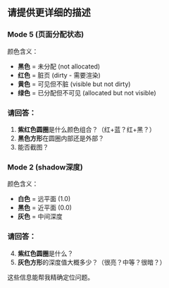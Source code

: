 ## 请提供更详细的描述

### Mode 5 (页面分配状态)

颜色含义：
- **黑色** = 未分配 (not allocated)
- **红色** = 脏页 (dirty - 需要渲染)
- **黄色** = 可见但不脏 (visible but not dirty)
- **绿色** = 已分配但不可见 (allocated but not visible)

### 请回答：

1. **紫红色圆圈**是什么颜色组合？（红+蓝？红+黑？）
2. **黑色方形**在圆圈内部还是外部？
3. 能否截图？

### Mode 2 (shadow深度)

颜色含义：
- **白色** = 远平面 (1.0)
- **黑色** = 近平面 (0.0)
- **灰色** = 中间深度

### 请回答：

4. **紫红色圆圈**是什么？
5. **灰色方形**的深度值大概多少？（很亮？中等？很暗？）

这些信息能帮我精确定位问题。
